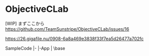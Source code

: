# ObjectiveCLab

[WIP] まずここから
https://github.com/TeamSunstripe/ObjectiveCLab/issues/16

https://26.gigafile.nu/0908-6a8a469e3838f33f7ea5d26477a702fc


SampleCode
|-
|-App
|   \base
